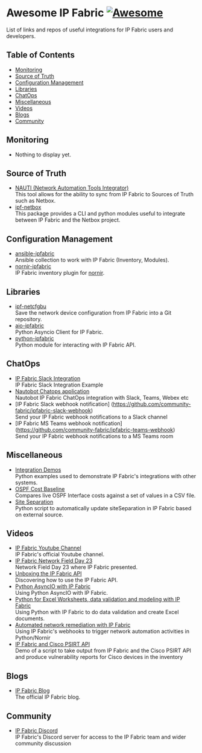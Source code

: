 # Awesome IP Fabric [![Awesome](https://awesome.re/badge-flat.svg)](https://awesome.re)
List of links and repos of useful integrations for IP Fabric users and developers.

## Table of Contents
- [Monitoring](#monitoring)
- [Source of Truth](#source-of-truth)
- [Configuration Management](#configuration-management)
- [Libraries](#libraries)
- [ChatOps](#chatops)
- [Miscellaneous](#miscellaneous)
- [Videos](#videos)
- [Blogs](#blogs)
- [Community](#community)

## Monitoring
- Nothing to display yet.

## Source of Truth
- [NAUTI (Network Automation Tools Integrator)](https://nauti-netdev.github.io/nauti-docs/) <br> This tool allows for the ability to sync from IP Fabric to Sources of Truth such as Netbox.
- [ipf-netbox](https://github.com/jeremyschulman/ipf-netbox) <br> This package provides a CLI and python modules useful to integrate between IP Fabric and the Netbox project.


## Configuration Management
- [ansible-ipfabric](https://github.com/axiansdeveloper/ansible-ipfabric) <br> Ansible collection to work with IP Fabric (Inventory, Modules).
- [nornir-ipfabric](https://github.com/routetonull/nornir_ipfabric) <br> IP Fabric inventory plugin for [nornir](https://github.com/nornir-automation/nornir).

## Libraries
- [ipf-netcfgbu](https://github.com/jeremyschulman/ipf-netcfgbu) <br> Save the network device configuration from IP Fabric into a Git repository.
- [aio-ipfabric](https://github.com/jeremyschulman/aio-ipfabric) <br> Python Asyncio Client for IP Fabric.
- [python-ipfabric](https://github.com/community-fabric/python-ipfabric) <br> Python module for interacting with IP Fabric API.

## ChatOps
- [IP Fabric Slack Integration](https://github.com/ipfabric/ipfabric-slack-integration) <br> IP Fabric Slack Integration Example
- [Nautobot Chatops application](https://github.com/nautobot/nautobot-plugin-chatops-ipfabric) <br> Nautobot IP Fabric ChatOps integration with Slack, Teams, Webex etc
- [IP Fabric Slack webhook notification] (https://github.com/community-fabric/ipfabric-slack-webhook) <br> Send your IP Fabric webhook notifications to a Slack channel
- [IP Fabric MS Teams webhook notification] (https://github.com/community-fabric/ipfabric-teams-webhook) <br> Send your IP Fabric webhook notifications to a MS Teams room

## Miscellaneous
- [Integration Demos](https://github.com/community-fabric/integration-demos) <br> Python examples used to demonstrate IP Fabric's integrations with other systems.
- [OSPF Cost Baseline](https://github.com/jamieparks/IPFabric-OSPF-Cost-Baseline) <br> Compares live OSPF Interface costs against a set of values in a CSV file.
- [Site Separation](https://github.com/sdargoeuves/ipf-siteSeparation) <br> Python script to automatically update siteSeparation in IP Fabric based on external source.

## Videos
- [IP Fabric Youtube Channel](https://www.youtube.com/c/IPFabric/videos) <br> IP Fabric's official Youtube channel.
- [IP Fabric Network Field Day 23](https://www.youtube.com/playlist?list=PLinuRwpnsHaeH9fOOOKuXJWjijBZHa1iA) <br> Network Field Day 23 where IP Fabric presented.
- [Unboxing the IP Fabric API](https://www.youtube.com/watch?v=QX9o7UQJ9h4) <br> Discovering how to use the IP Fabric API. 
- [Python AsyncIO with IP Fabric](https://www.youtube.com/watch?v=RLyKYP2_uiE) <br> Using Python AsyncIO with IP Fabric.
- [Python for Excel Worksheets, data validation and modeling with IP Fabric](https://www.youtube.com/watch?v=JxWX1pOwZvg) <br> Using Python with IP Fabric to do data validation and create Excel documents.
- [Automated network remediation with IP Fabric](https://www.youtube.com/watch?v=pVGcqf1hNHQ) <br> Using IP Fabric's webhooks to trigger network automation activities in Python/Nornir
- [IP Fabric and Cisco PSIRT API](https://www.youtube.com/watch?v=1NAuWwwycDg) <br> Demo of a script to take output from IP Fabric and the Cisco PSIRT API and produce vulnerability reports for Cisco devices in the inventory

## Blogs
- [IP Fabric Blog](https://ipfabric.io/blog/) <br> The official IP Fabric blog.

## Community
- [IP Fabric Discord](https://discord.gg/JdT6BxbX) <br> IP Fabric's Discord server for access to the IP Fabric team and wider community discussion
